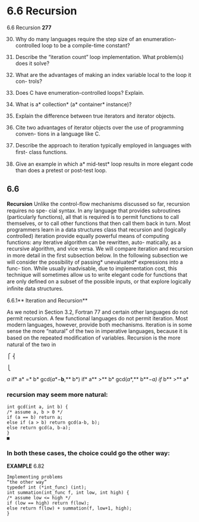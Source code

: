 # 6.6 Recursion

6.6 Recursion
**277**

30. Why do many languages require the step size of an enumeration-controlled
loop to be a compile-time constant?
31. Describe the “iteration count” loop implementation. What problem(s) does
it solve?
32. What are the advantages of making an index variable local to the loop it con-
trols?

33. Does C have enumeration-controlled loops? Explain.
34. What is a* collection* (a* container* instance)?
35. Explain the difference between true iterators and iterator objects.

36. Cite two advantages of iterator objects over the use of programming conven-
tions in a language like C.

37. Describe the approach to iteration typically employed in languages with ﬁrst-
class functions.
38. Give an example in which a* mid-test* loop results in more elegant code than
does a pretest or post-test loop.

## 6.6

**Recursion**
Unlike the control-ﬂow mechanisms discussed so far, recursion requires no spe-
cial syntax. In any language that provides subroutines (particularly functions), all
that is required is to permit functions to call themselves, or to call other functions
that then call them back in turn. Most programmers learn in a data structures
class that recursion and (logically controlled) iteration provide equally powerful
means of computing functions: any iterative algorithm can be rewritten, auto-
matically, as a recursive algorithm, and vice versa. We will compare iteration and
recursion in more detail in the ﬁrst subsection below. In the following subsection
we will consider the possibility of passing* unevaluated* expressions into a func-
tion. While usually inadvisable, due to implementation cost, this technique will
sometimes allow us to write elegant code for functions that are only deﬁned on a
subset of the possible inputs, or that explore logically inﬁnite data structures.

6.6.1** Iteration and Recursion**

As we noted in Section 3.2, Fortran 77 and certain other languages do not permit
recursion. A few functional languages do not permit iteration. Most modern
languages, however, provide both mechanisms. Iteration is in some sense the
more “natural” of the two in imperative languages, because it is based on the
repeated modiﬁcation of variables. Recursion is the more natural of the two in

⎧
⎨

⎩

*a*
if* a* =* b*
gcd(*a**−**b**,** b*)
if* a** >** b*
gcd(*a**,** b**−**a*)
if* b** >** a*

### recursion may seem more natural:

```
int gcd(int a, int b) {
/* assume a, b > 0 */
if (a == b) return a;
else if (a > b) return gcd(a-b, b);
else return gcd(a, b-a);
}
■
```

### In both these cases, the choice could go the other way:

**EXAMPLE** 6.82
```
Implementing problems
“the other way”
typedef int (*int_func) (int);
int summation(int_func f, int low, int high) {
/* assume low <= high */
if (low == high) return f(low);
else return f(low) + summation(f, low+1, high);
}
```

